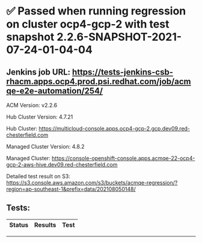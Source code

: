 # :white_check_mark: Passed when running regression on cluster ocp4-gcp-2 with test snapshot 2.2.6-SNAPSHOT-2021-07-24-01-04-04 

## Jenkins job URL: https://tests-jenkins-csb-rhacm.apps.ocp4.prod.psi.redhat.com/job/acmqe-e2e-automation/254/


ACM Version: v2.2.6

Hub Cluster Version: 4.7.21

Hub Cluster: https://multicloud-console.apps.ocp4-gcp-2.gcp.dev09.red-chesterfield.com

Managed Cluster Version: 4.8.2

Managed Cluster: https://console-openshift-console.apps.acmqe-22-ocp4-gcp-2-aws-hive.dev09.red-chesterfield.com

Detailed test result on S3: https://s3.console.aws.amazon.com/s3/buckets/acmqe-regression/?region=ap-southeast-1&prefix=data/202108050148/

## Tests:

|Status|Results|Test|
|---|---|---|


---


